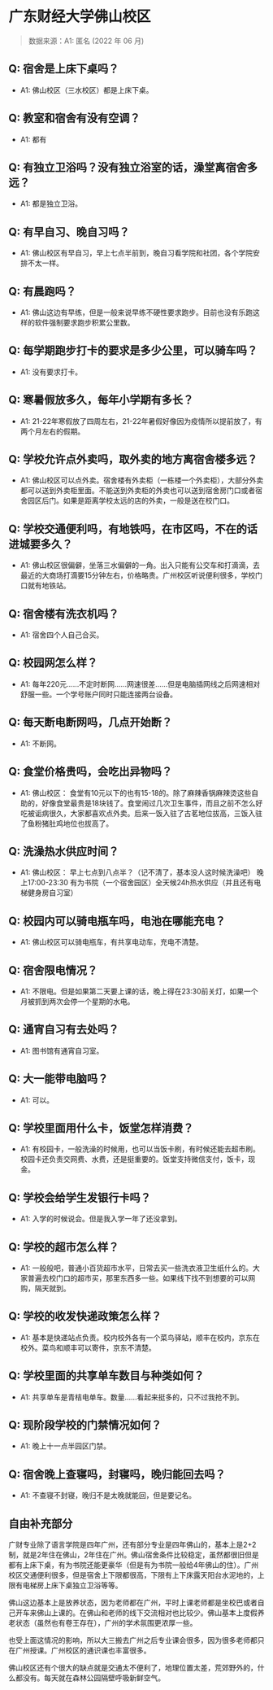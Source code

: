 # 广东财经大学佛山校区

> 数据来源：A1: 匿名 (2022 年 06 月)

## Q: 宿舍是上床下桌吗？

- A1: 佛山校区（三水校区）都是上床下桌。

## Q: 教室和宿舍有没有空调？

- A1: 都有

## Q: 有独立卫浴吗？没有独立浴室的话，澡堂离宿舍多远？

- A1: 都是独立卫浴。

## Q: 有早自习、晚自习吗？

- A1: 佛山校区有早自习，早上七点半前到，晚自习看学院和社团，各个学院安排不太一样。

## Q: 有晨跑吗？

- A1: 佛山这边有早练，但是一般来说早练不硬性要求跑步。目前也没有乐跑这样的软件强制要求跑步积累公里数。

## Q: 每学期跑步打卡的要求是多少公里，可以骑车吗？

- A1: 没有要求打卡。

## Q: 寒暑假放多久，每年小学期有多长？

- A1: 21-22年寒假放了四周左右，21-22年暑假好像因为疫情所以提前放了，有两个月左右的假期。

## Q: 学校允许点外卖吗，取外卖的地方离宿舍楼多远？

- A1: 佛山校区可以点外卖。宿舍楼有外卖柜（一栋楼一个外卖柜），大部分外卖都可以送到外卖柜里面。不能送到外卖柜的外卖也可以送到宿舍房门口或者宿舍园区后门。如果是距离学校太远的店的外卖，一般是送在校门口。

## Q: 学校交通便利吗，有地铁吗，在市区吗，不在的话进城要多久？

- A1: 佛山校区很偏僻，坐落三水偏僻的一角。出入只能有公交车和打滴滴，去最近的大商场打滴要15分钟左右，价格略贵。广州校区听说便利很多，学校门口就有地铁站。

## Q: 宿舍楼有洗衣机吗？

- A1: 宿舍四个人自己合买。

## Q: 校园网怎么样？

- A1: 每年220元……不定时断网……网速很差……但是电脑插网线之后网速相对舒服一些。一个学号账户同时只能连接两台设备。

## Q: 每天断电断网吗，几点开始断？

- A1: 不断网。

## Q: 食堂价格贵吗，会吃出异物吗？

- A1: 佛山校区：
食堂有10元以下的也有15-18的。除了麻辣香锅麻辣烫这些自助的，好像食堂最贵是18块钱了。食堂闹过几次卫生事件，而且之前不怎么好吃被诟病很久，大家都喜欢点外卖。后来一饭入驻了古茗地位拔高，三饭入驻了鱼粉猪肚鸡地位也拔高了。

## Q: 洗澡热水供应时间？

- A1: 佛山校区：
早上七点到八点半？（记不清了，基本没人这时候洗澡吧）
晚上17:00-23:30
有为书院（一个宿舍园区）全天候24h热水供应（并且还有电梯健身房自习室）

## Q: 校园内可以骑电瓶车吗，电池在哪能充电？

- A1: 佛山校区可以骑电瓶车，有共享电动车，充电不清楚。

## Q: 宿舍限电情况？

- A1: 不限电。但是如果第二天要上课的话，晚上得在23:30前关灯，如果一个月被抓到两次会停一个星期的水电。

## Q: 通宵自习有去处吗？

- A1: 图书馆有通宵自习室。

## Q: 大一能带电脑吗？

- A1: 可以。

## Q: 学校里面用什么卡，饭堂怎样消费？

- A1: 有校园卡，一般洗澡的时候用，也可以当饭卡刷，有时候还能去超市刷。校园卡还负责交网费、水费，还是挺重要的。饭堂支持微信支付，饭卡，现金。

## Q: 学校会给学生发银行卡吗？

- A1: 入学的时候说会。但是我入学一年了还没拿到。

## Q: 学校的超市怎么样？

- A1: 一般般吧，普通小百货超市水平，日常去买一些洗衣液卫生纸什么的。大家普遍去校门口的超市买，那里东西多一些。如果线下找不到想要的可以网购，隔天就到。

## Q: 学校的收发快递政策怎么样？

- A1: 基本是快递站点负责。校内校外各有一个菜鸟驿站，顺丰在校内，京东在校外。菜鸟和顺丰可以寄件，京东不清楚。

## Q: 学校里面的共享单车数目与种类如何？

- A1: 共享单车是青桔电单车。数量……看起来挺多的，只不过我抢不到。

## Q: 现阶段学校的门禁情况如何？

- A1: 晚上十一点半园区门禁。

## Q: 宿舍晚上查寝吗，封寝吗，晚归能回去吗？

- A1: 不查寝不封寝，晚归不是太晚就能回，但是要记名。

## 自由补充部分

广财专业除了语言学院是四年广州，还有部分专业是四年佛山的，基本上是2+2制，就是2年住在佛山，2年住在广州。佛山宿舍条件比较稳定，虽然都很旧但是都有上床下桌，有为书院还能更豪华（但是有为书院一般给4年佛山的住）。广州校区交通便利很多，但是宿舍上下限都很高，下限有上下床露天阳台水泥地的，上限有电梯房上床下桌独立卫浴等等。

佛山这边基本上是放养状态，因为老师都在广州，平时上课老师都是坐校巴或者自己开车来佛山上课的。在佛山和老师的线下交流相对也比较少。佛山基本上度假养老状态（虽然也有卷王存在），广州的学术氛围更浓厚一些。

也受上面这情况的影响，所以大三搬去广州之后专业课会很多，因为很多老师都只在广州授课。广州校区的通识课也丰富很多。

佛山校区还有个很大的缺点就是交通太不便利了，地理位置太差，荒郊野外的，什么都没有。每天就在森林公园隔壁呼吸新鲜空气。